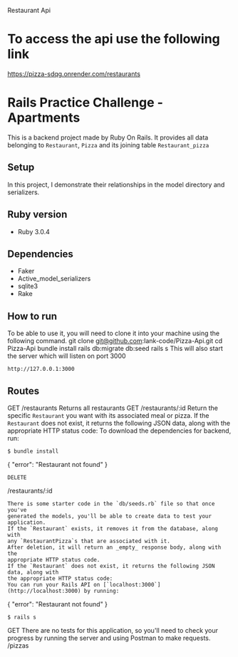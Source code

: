 Restaurant Api

# To access the api use the following link
https://pizza-sdqg.onrender.com/restaurants

# Rails Practice Challenge - Apartments
This is a backend project made by Ruby On Rails. It provides all data belonging to `Restaurant`, `Pizza` and its joining table `Restaurant_pizza`
## Setup
In this project, I demonstrate their relationships in the model directory and serializers.
## Ruby version
- Ruby 3.0.4
## Dependencies
- Faker
- Active_model_serializers
- sqlite3
- Rake
## How to run
To be able to use it, you will need to clone it into your machine using the following command.
    git clone git@github.com:Iank-code/Pizza-Api.git
    cd Pizza-Api
    bundle install
    rails db:migrate db:seed
    rails s
This will also start the server which will listen on port 3000
```
http://127.0.0.1:3000
```
## Routes
GET
    /restaurants
Returns all restaurants
GET
    /restaurants/:id
Return the specific `Restaurant` you want with its associated meal or pizza.
If the `Restaurant` does not exist, it returns the following JSON data, along with
the appropriate HTTP status code:
To download the dependencies for backend, run:
```console
$ bundle install
```
{
  "error": "Restaurant not found"
}
```
DELETE
```
/restaurants/:id
```
There is some starter code in the `db/seeds.rb` file so that once you've
generated the models, you'll be able to create data to test your application.
If the `Restaurant` exists, it removes it from the database, along with
any `RestaurantPizza`s that are associated with it.
After deletion, it will return an _empty_ response body, along with the
appropriate HTTP status code.
If the `Restaurant` does not exist, it returns the following JSON data, along with
the appropriate HTTP status code:
You can run your Rails API on [`localhost:3000`](http://localhost:3000) by running:
```
{
  "error": "Restaurant not found"
}
```console
$ rails s
```
GET
There are no tests for this application, so you'll need to check your progress
by running the server and using Postman to make requests.
    /pizzas
